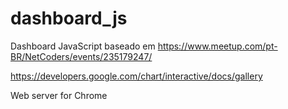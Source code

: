 # dashboard_js

Dashboard JavaScript baseado em https://www.meetup.com/pt-BR/NetCoders/events/235179247/

https://developers.google.com/chart/interactive/docs/gallery

Web server for Chrome

